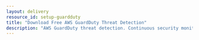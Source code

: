 ```yaml
---
layout: delivery
resource_id: setup-guardduty
title: "Download Free AWS GuardDuty Threat Detection"
description: "AWS GuardDuty threat detection. Continuous security monitoring for AWS environment."
---
```

